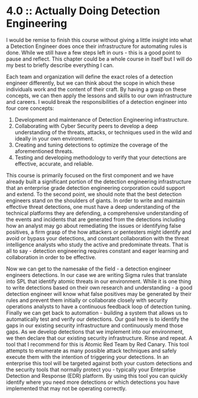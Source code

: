 # 4.0 :: Actually Doing Detection Engineering

I would be remise to finish this course without giving a little insight into what a Detection Engineer does once their infrastructure for automating rules is done. While we still have a few steps left in ours - this is a good point to pause and reflect. This chapter could be a whole course in itself but I will do my best to briefly describe everything I can.

Each team and organization will define the exact roles of a detection engineer differently, but we can think about the scope in which these individuals work and the content of their craft. By having a grasp on these concepts, we can then apply the lessons and skills to our own infrastructure and careers. I would break the responsibilities of a detection engineer into four core concepts:
1. Development and maintenance of Detection Engineering infrastructure.
2. Collaborating with Cyber Security peers to develop a deep understanding of the threats, attacks, or techniques used in the wild and ideally in your own environment.
3. Creating and tuning detections to optimize the coverage of the aforementioned threats.
4. Testing and developing methodology to verify that your detections are effective, accurate, and reliable. 

This course is primarily focused on the first component and we have already built a significant portion of the detection engineering infrastructure that an enterprise grade detection engineering corporation could support and extend. 
To the second point, we should note that the best detection engineers stand on the shoulders of giants. In order to write and maintain effective threat detections, one must have a deep understanding of the technical platforms they are defending, a comprehensive understanding of the events and incidents that are generated from the detections including how an analyst may go about remediating the issues or identifying false positives, a firm grasp of the how attackers or pentesters might identify and avoid or bypass your detections, and constant collaboration with the threat intelligence analysts who study the active and predominate threats. That is all to say - detection engineering requires constant and eager learning and collaboration in order to be effective.

Now we can get to the namesake of the field - a detection engineer engineers detections. In our case we are writing Sigma rules that translate into SPL that identify atomic threats in our environment. While it is one thing to write detections based on their own research and understanding - a good detection engineer will know what false positives may be generated by their rules and prevent them initially or collaborate closely with security operations analysts to have a continuous feedback loop of detection tuning.
Finally we can get back to automation - building a system that allows us to automatically test and verify our detections. Our goal here is to identify the gaps in our existing security infrastructure and continuously mend those gaps. As we develop detections that we implement into our environment, we then declare that our existing security infrastructure. Rinse and repeat. 
A tool that I recommend for this is Atomic Red Team by Red Canary. This tool attempts to enumerate as many possible attack techniques and safely execute them with the intention of triggering your detections. In an enterprise this tool will be targeted against both your custom detections and the security tools that normally protect you - typically your Enterprise Detection and Response (EDR) platform. By using this tool you can quickly identify where you need more detections or which detections you have implemented that may not be operating correctly.